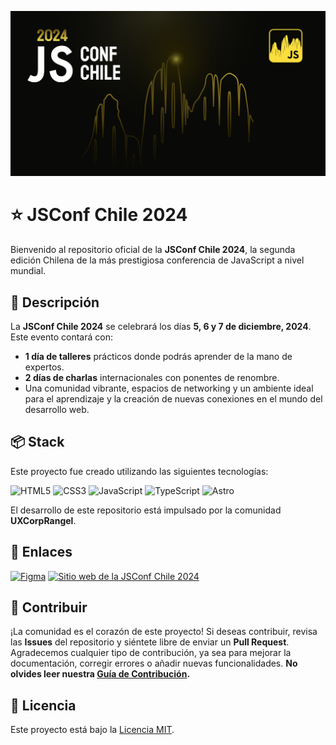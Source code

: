 ![Portada](./public/og/home.png)

# ⭐ JSConf Chile 2024

Bienvenido al repositorio oficial de la **JSConf Chile 2024**, la segunda edición Chilena de la más prestigiosa conferencia de JavaScript a nivel mundial.

## 💛 Descripción

La **JSConf Chile 2024** se celebrará los días **5, 6 y 7 de diciembre, 2024**. Este evento contará con:

- **1 día de talleres** prácticos donde podrás aprender de la mano de expertos.
- **2 días de charlas** internacionales con ponentes de renombre.
- Una comunidad vibrante, espacios de networking y un ambiente ideal para el aprendizaje y la creación de nuevas conexiones en el mundo del desarrollo web.

## 📦 Stack

Este proyecto fue creado utilizando las siguientes tecnologías:

![HTML5](https://img.shields.io/badge/html5-%23E34F26.svg?style=for-the-badge&logo=html5&logoColor=white) ![CSS3](https://img.shields.io/badge/css3-%231572B6.svg?style=for-the-badge&logo=css3&logoColor=white) ![JavaScript](https://img.shields.io/badge/javascript-%23323330.svg?style=for-the-badge&logo=javascript&logoColor=%23F7DF1E) ![TypeScript](https://img.shields.io/badge/typescript-%23007ACC.svg?style=for-the-badge&logo=typescript&logoColor=white) ![Astro](https://img.shields.io/badge/astro-%232C2052.svg?style=for-the-badge&logo=astro&logoColor=white)

El desarrollo de este repositorio está impulsado por la comunidad **UXCorpRangel**.

## 🔗 Enlaces

[![Figma](https://img.shields.io/badge/Figma-F24E1E?style=for-the-badge&logo=figma&logoColor=white)](<https://www.figma.com/design/d2N1dAGXytUaR9MdPMJyfJ/jsconf-(uxcorp)?node-id=0-1&node-type=canvas&t=Ublvjpj5a9NkMs3a-0>) [![Sitio web de la JSConf Chile 2024](https://img.shields.io/website?url=https%3A%2F%2Fjsconf.cl&style=for-the-badge)](https://jsconf.cl)

## 🤝 Contribuir

¡La comunidad es el corazón de este proyecto! Si deseas contribuir, revisa las **Issues** del repositorio y siéntete libre de enviar un **Pull Request**. Agradecemos cualquier tipo de contribución, ya sea para mejorar la documentación, corregir errores o añadir nuevas funcionalidades. **No olvides leer nuestra [Guía de Contribución](./CONTRIBUTING.md).**

## 📄 Licencia

Este proyecto está bajo la [Licencia MIT](LICENSE).